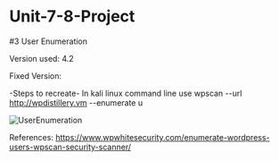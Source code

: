 # Unit-7-8-Project

#3 User Enumeration

Version used: 4.2

Fixed Version: 

-Steps to recreate-
In kali linux command line use wpscan --url http://wpdistillery.vm --enumerate u

![UserEnumeration](https://user-images.githubusercontent.com/91350664/160222913-54a69da5-f5e3-4de0-8e9f-03d48b2edfbb.gif)

References: https://www.wpwhitesecurity.com/enumerate-wordpress-users-wpscan-security-scanner/
